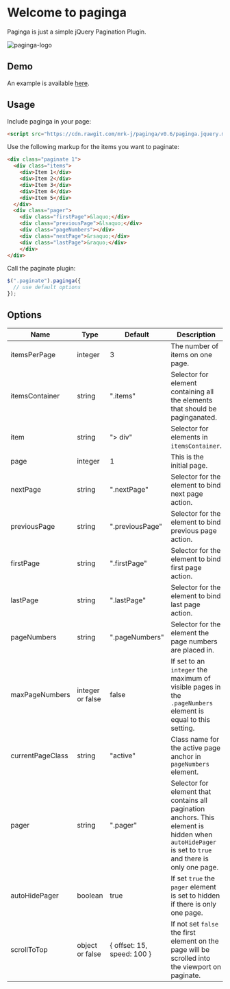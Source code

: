 Welcome to paginga
===
Paginga is just a simple jQuery Pagination Plugin.

![paginga-logo](https://cloud.githubusercontent.com/assets/1250622/11698733/92196d1e-9ec0-11e5-85cb-f41549ba227d.png)

## Demo

An example is available [here](http://mrk-j.github.io/paginga/example.html).

## Usage

Include paginga in your page:

```html
<script src="https://cdn.rawgit.com/mrk-j/paginga/v0.6/paginga.jquery.min.js"></script>
```

Use the following markup for the items you want to paginate:

```html
<div class="paginate 1">
  <div class="items">
    <div>Item 1</div>
    <div>Item 2</div>
    <div>Item 3</div>
    <div>Item 4</div>
    <div>Item 5</div>
  </div>
  <div class="pager">
    <div class="firstPage">&laquo;</div>
    <div class="previousPage">&lsaquo;</div>
    <div class="pageNumbers"></div>
    <div class="nextPage">&rsaquo;</div>
    <div class="lastPage">&raquo;</div>
    </div>
</div>
```

Call the paginate plugin:

```js
$(".paginate").paginga({
  // use default options
});
```

## Options

| Name             | Type             | Default                    | Description                                                                                                                                         |
|------------------|------------------|----------------------------|------------------------------------------------------------------------------------------------------------------------------------------------------|
| itemsPerPage     | integer          | 3                          | The number of items on one page.                                                                                                                    |
| itemsContainer   | string           | ".items"                   | Selector for element containing all the elements that should be paginganated.                                                                       |
| item             | string           | "> div"                    | Selector for elements in `itemsContainer`.                                                                                                          |
| page             | integer          | 1                          | This is the initial page.                                                                                                                           |
| nextPage         | string           | ".nextPage"                | Selector for the element to bind next page action.                                                                                                  |
| previousPage     | string           | ".previousPage"            | Selector for the element to bind previous page action.                                                                                              |
| firstPage        | string           | ".firstPage"               | Selector for the element to bind first page action.                                                                                                 |
| lastPage         | string           | ".lastPage"                | Selector for the element to bind last page action.                                                                                                  |
| pageNumbers      | string           | ".pageNumbers"             | Selector for the element the page numbers are placed in.                                                                                            |
| maxPageNumbers   | integer or false | false                      | If set to an `integer` the maximum of visible pages in the `.pageNumbers` element is equal to this setting.                                       |
| currentPageClass | string           | "active"                   | Class name for the active page anchor in `pageNumbers` element.                                                                                     |
| pager            | string           | ".pager"                   | Selector for element that contains all pagination anchors. This element is hidden when `autoHidePager` is set to `true` and there is only one page. |
| autoHidePager    | boolean          | true                       | If set `true` the `pager` element is set to hidden if there is only one page.                                                                       |
| scrollToTop      | object or false  | { offset: 15, speed: 100 } | If not set `false` the first element on the page will be scrolled into the viewport on paginate.                                                    |
